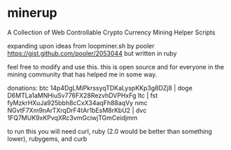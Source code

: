 minerup
=======

A Collection of Web Controllable Crypto Currency Mining Helper Scripts

 expanding upon ideas from loopminer.sh by pooler https://gist.github.com/pooler/2053044
 but written in ruby

 feel free to modify and use this.  this is open source and for everyone in the mining community that has helped me in some way.

 donations: btc 14p4DgLMiPkrssyqTDKaLyspKKp3g8DZj8 | doge D6MTLa1aMNHiuSv776FX28RezvhDVPHxFg 
            ltc  | fst fyMzkrHXuJa925bbh8cCxX34aqFh88aqVy
            nmc NGvtF7Xm9nArTXrqDrF4tAr1bEsM8rKbU2 | dvc 1FQ7MUK9xKPvqXRc3vmGciwjTGmCeidjmm

 to run this you will need curl, ruby (2.0 would be better than something lower), rubygems, and curb


